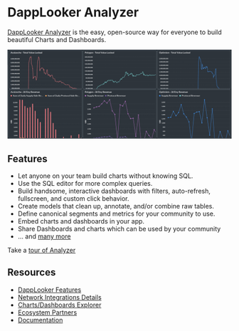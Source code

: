 # DappLooker Analyzer

[DappLooker Analyzer](https://analytics.dapplooker.com/) is the easy, open-source way for everyone to build beautiful Charts and Dashboards.

![Metabase Product Screenshot](docs/images/Display-image.png)

## Features

- Let anyone on your team build charts without knowing SQL.
- Use the SQL editor for more complex queries.
- Build handsome, interactive dashboards with filters, auto-refresh, fullscreen, and custom click behavior.
- Create models that clean up, annotate, and/or combine raw tables.
- Define canonical segments and metrics for your community to use.
- Embed charts and dashboards in your app.
- Share Dashboards and charts which can be used by your community
- ... and [many more](https://dapplooker.notion.site/dapplooker/Dapplooker-Documentation-f3113336bdce4ecea688fa0ba69cec98)

Take a [tour of Analyzer](https://www.youtube.com/watch?v=JVgheSmgg1s)

## Resources

- [DappLooker Features](https://dapplooker.com/#features)
- [Network Integrations Details](https://dapplooker.com/integration)
- [Charts/Dashboards Explorer](https://dapplooker.com/explorer)
- [Ecosystem Partners](https://dapplooker.com/#partner)
- [Documentation](https://dapplooker.notion.site/dapplooker/Dapplooker-Documentation-f3113336bdce4ecea688fa0ba69cec98)
